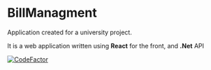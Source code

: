 # BillManagment
Application created for a university project.

It is a web application written using **React** for the front, and **.Net** API

[![CodeFactor](https://www.codefactor.io/repository/github/oldsinner/billmanagment/badge)](https://www.codefactor.io/repository/github/oldsinner/billmanagment)
